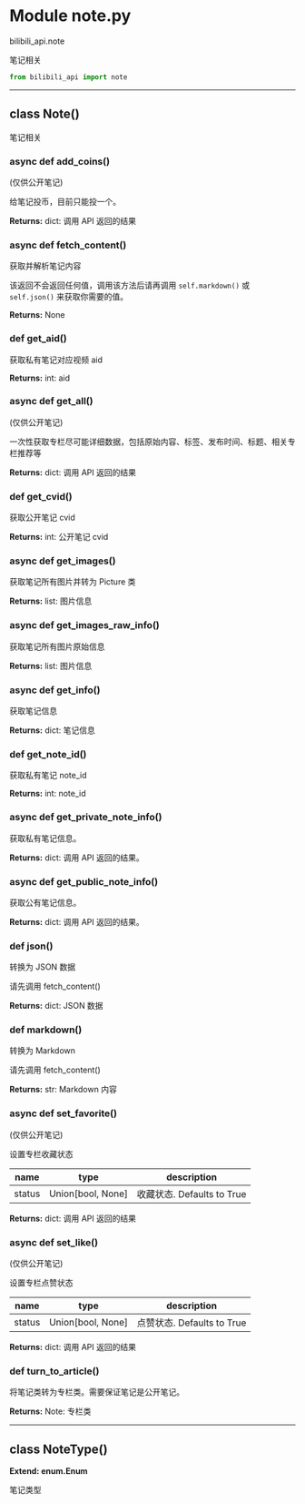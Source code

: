 # Module note.py


bilibili_api.note

笔记相关


``` python
from bilibili_api import note
```

---

## class Note()

笔记相关




### async def add_coins()

(仅供公开笔记)

给笔记投币，目前只能投一个。



**Returns:** dict: 调用 API 返回的结果




### async def fetch_content()

获取并解析笔记内容

该返回不会返回任何值，调用该方法后请再调用 `self.markdown()` 或 `self.json()` 来获取你需要的值。



**Returns:** None



### def get_aid()

获取私有笔记对应视频 aid



**Returns:** int: aid




### async def get_all()

(仅供公开笔记)

一次性获取专栏尽可能详细数据，包括原始内容、标签、发布时间、标题、相关专栏推荐等



**Returns:** dict: 调用 API 返回的结果




### def get_cvid()

获取公开笔记 cvid



**Returns:** int: 公开笔记 cvid




### async def get_images()

获取笔记所有图片并转为 Picture 类



**Returns:** list: 图片信息




### async def get_images_raw_info()

获取笔记所有图片原始信息



**Returns:** list: 图片信息




### async def get_info()

获取笔记信息



**Returns:** dict: 笔记信息




### def get_note_id()

获取私有笔记 note_id



**Returns:** int: note_id




### async def get_private_note_info()

获取私有笔记信息。



**Returns:** dict: 调用 API 返回的结果。




### async def get_public_note_info()

获取公有笔记信息。



**Returns:** dict: 调用 API 返回的结果。




### def json()

转换为 JSON 数据

请先调用 fetch_content()



**Returns:** dict: JSON 数据




### def markdown()

转换为 Markdown

请先调用 fetch_content()



**Returns:** str: Markdown 内容




### async def set_favorite()

(仅供公开笔记)

设置专栏收藏状态


| name | type | description |
| - | - | - |
| status | Union[bool, None] | 收藏状态. Defaults to True |

**Returns:** dict: 调用 API 返回的结果




### async def set_like()

(仅供公开笔记)

设置专栏点赞状态


| name | type | description |
| - | - | - |
| status | Union[bool, None] | 点赞状态. Defaults to True |

**Returns:** dict: 调用 API 返回的结果




### def turn_to_article()

将笔记类转为专栏类。需要保证笔记是公开笔记。



**Returns:** Note: 专栏类




---

## class NoteType()

**Extend: enum.Enum**

笔记类型




